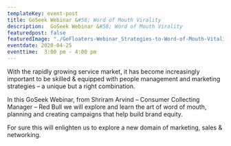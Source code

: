 ```yaml
---
templateKey: event-post
title: GoSeek Webinar &#58; Word of Mouth Virality
description:  GoSeek Webinar &#58; Word of Mouth Virality
featuredpost: false
featuredImage: "./GoFloaters-Webinar_Strategies-to-Word-of-Mouth-Vitality-06.jpg"
eventdate: 2020-04-25
eventtime:  3:00 pm - 4:00 pm
---
```


<!--StartFragment-->

With the rapidly growing service market, it has become increasingly important to be skilled & equipped with people management and marketing strategies – a unique but a right combination.

In this GoSeek Webinar, from Shriram Arvind – Consumer Collecting Manager – Red Bull we will explore and learn the art of word of mouth, planning and creating campaigns that help build brand equity.

For sure this will enlighten us to explore a new domain of marketing, sales & networking.


<!--EndFragment-->

